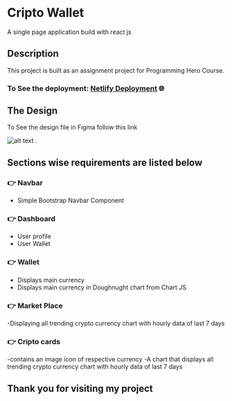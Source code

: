 # Cripto Wallet

A single page application build with react js

## Description

This project is built as an assignment project for Programming Hero Course.

### To See the deployment: [Netlify Deployment](https://epic-heyrovsky-22dae8.netlify.app/) 🌐

## The Design

To See the design file in Figma follow this link

![alt text](screanshot.png) .

## Sections wise requirements are listed below

### 👉 Navbar

- Simple Bootstrap Navbar Component

### 👉 Dashboard

- User profile
- User Wallet

### 👉 Wallet

- Displays main currency
- Displays main currency in Doughnught chart from Chart JS

### 👉 Market Place

-Displaying all trending crypto currency chart with hourly data of last 7 days

### 👉 Cripto cards

-contains an image icon of respective currency -A chart that displays all
trending crypto currency chart with hourly data of last 7 days

## Thank you for visiting my project
